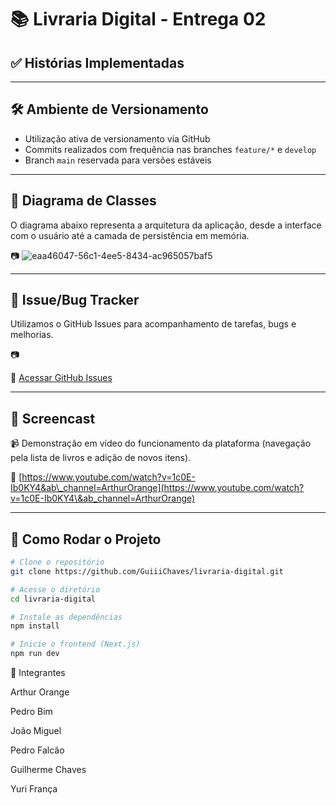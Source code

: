 # 📚 Livraria Digital - Entrega 02

## ✅ Histórias Implementadas


---

## 🛠️ Ambiente de Versionamento

- Utilização ativa de versionamento via GitHub
- Commits realizados com frequência nas branches `feature/*` e `develop`
- Branch `main` reservada para versões estáveis

---

## 📐 Diagrama de Classes

O diagrama abaixo representa a arquitetura da aplicação, desde a interface com o usuário até a camada de persistência em memória.

📷 ![eaa46047-56c1-4ee5-8434-ac965057baf5](https://github.com/user-attachments/assets/196c0e7c-a477-4ee2-b12a-80024eae3385)




---

## 🐛 Issue/Bug Tracker

Utilizamos o GitHub Issues para acompanhamento de tarefas, bugs e melhorias.

📷 



🔗 [Acessar GitHub Issues](https://github.com/GuiiiChaves/livraria-digital/issues)

---

## 🎥 Screencast

📹 Demonstração em vídeo do funcionamento da plataforma (navegação pela lista de livros e adição de novos itens).

🔗 [https://www.youtube.com/watch?v=1c0E-Ib0KY4&ab\_channel=ArthurOrange](https://www.youtube.com/watch?v=1c0E-Ib0KY4\&ab_channel=ArthurOrange)

---

## 🧪 Como Rodar o Projeto

```bash
# Clone o repositório
git clone https://github.com/GuiiiChaves/livraria-digital.git

# Acesse o diretório
cd livraria-digital

# Instale as dependências
npm install

# Inicie o frontend (Next.js)
npm run dev
```

👥 Integrantes

Arthur Orange

Pedro Bim

João Miguel

Pedro Falcão

Guilherme Chaves

Yuri França
